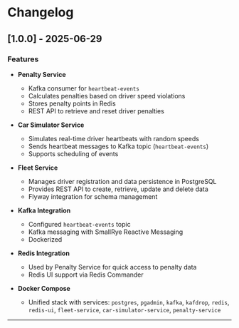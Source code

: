 # Changelog

## [1.0.0] - 2025-06-29

### Features

- **Penalty Service**
    - Kafka consumer for `heartbeat-events`
    - Calculates penalties based on driver speed violations
    - Stores penalty points in Redis
    - REST API to retrieve and reset driver penalties

- **Car Simulator Service**
    - Simulates real-time driver heartbeats with random speeds
    - Sends heartbeat messages to Kafka topic (`heartbeat-events`)
    - Supports scheduling of events

- **Fleet Service**
    - Manages driver registration and data persistence in PostgreSQL
    - Provides REST API to create, retrieve, update and delete data
    - Flyway integration for schema management

- **Kafka Integration**
    - Configured `heartbeat-events` topic
    - Kafka messaging with SmallRye Reactive Messaging
    - Dockerized

- **Redis Integration**
    - Used by Penalty Service for quick access to penalty data
    - Redis UI support via Redis Commander

- **Docker Compose**
    - Unified stack with services: `postgres`, `pgadmin`, `kafka`, `kafdrop`, `redis`, `redis-ui`, `fleet-service`, `car-simulator-service`, `penalty-service`

---